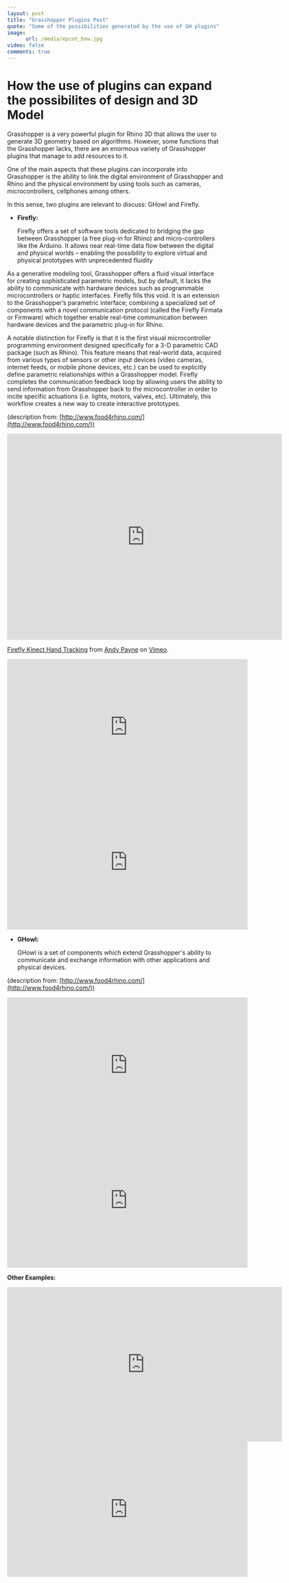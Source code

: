 ```yaml
---
layout: post
title: "Grasshopper Plugins Post"
quote: "Some of the possibilities generated by the use of GH plugins"
image:
      url: /media/epcot_bnw.jpg
video: false
comments: true
---
```


# How the use of plugins can expand the possibilites of design and 3D Model

Grasshopper is a very powerful plugin for Rhino 3D that allows the user to generate 3D geometry based on algorithms. However, some functions that the Grasshopper lacks, there are an enormous variety of Grasshopper plugins that manage to add resources to it.

One of the main aspects that these plugins can incorporate into Grasshopper is the ability to link the digital environment of Grasshopper and Rhino and the physical environment by using tools such as cameras, microcontrollers, cellphones among others. 

In this sense, two plugins are relevant to discuss: GHowl and Firefly.

- **Firefly:** 

    Firefly offers a set of software tools dedicated to bridging the gap between Grasshopper (a free plug-in for Rhino) and micro-controllers like the Arduino. It allows near real-time data flow between the digital and physical worlds – enabling the possibility to explore virtual and physical prototypes with unprecedented fluidity

As a generative modeling tool, Grasshopper offers a fluid visual interface for creating sophisticated parametric models, but by default, it lacks the ability to communicate with hardware devices such as programmable microcontrollers or haptic interfaces. Firefly fills this void. It is an extension to the Grasshopper’s parametric interface; combining a specialized set of components with a novel communication protocol (called the Firefly Firmata or Firmware) which together enable real-time communication between hardware devices and the parametric plug-in for Rhino.

A notable distinction for Firefly is that it is the first visual microcontroller programming environment designed specifically for a 3-D parametric CAD package (such as Rhino). This feature means that real-world data, acquired from various types of sensors or other input devices (video cameras, internet feeds, or mobile phone devices, etc.) can be used to explicitly define parametric relationships within a Grasshopper model. Firefly completes the communication feedback loop by allowing users the ability to send information from Grasshopper back to the microcontroller in order to incite specific actuations (i.e. lights, motors, valves, etc). Ultimately, this workflow creates a new way to create interactive prototypes.

(description from: [http://www.food4rhino.com/](http://www.food4rhino.com/))

<iframe src="https://player.vimeo.com/video/31867569" width="640" height="480" frameborder="0" webkitallowfullscreen mozallowfullscreen allowfullscreen></iframe>
<p><a href="https://vimeo.com/31867569">Firefly Kinect Hand Tracking</a> from <a href="https://vimeo.com/user2076220">Andy Payne</a> on <a href="https://vimeo.com">Vimeo</a>.</p>

<iframe width="560" height="315" src="https://www.youtube.com/embed/HAcyi2ZItkg" frameborder="0" allowfullscreen></iframe>

<iframe width="560" height="315" src="https://www.youtube.com/embed/ZwRlqifz0EI" frameborder="0" allowfullscreen></iframe>

- **GHowl:**

    GHowl is a set of components which extend Grasshopper's ability to communicate and exchange information with other applications and physical devices.

(description from: [http://www.food4rhino.com/](http://www.food4rhino.com/))

<iframe width="560" height="315" src="https://www.youtube.com/embed/GcMUh_URgPg" frameborder="0" allowfullscreen></iframe>

<iframe width="560" height="315" src="https://www.youtube.com/embed/WTcB0aInadQ" frameborder="0" allowfullscreen></iframe>


**Other Examples:**

<iframe src="https://player.vimeo.com/video/64043605" width="640" height="360" frameborder="0" webkitallowfullscreen mozallowfullscreen allowfullscreen></iframe>

<iframe width="560" height="315" src="https://www.youtube.com/embed/p90DRUOKH88" frameborder="0" allowfullscreen></iframe>
